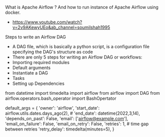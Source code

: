 What is Apache Airflow ? And how to run instance of Apache Airflow using docker.
 - https://www.youtube.com/watch?v=2v9AKewyUEo&ab_channel=soumilshah1995

Steps to write an Airflow DAG
 - A DAG file, which is basically a python script, is a configuration file specifying the DAG's structure as code
 - There are only 5 steps for writing an Airflow DAG or workflows:
  - Importing required modules
  - Default arguments
  - Instantiate a DAG
  - Tasks
  - Setting up Dependencies

from datetime import timedelta
import airflow
from airflow import DAG
from airflow.operators.bash_operator import BashOpertator

default_args = {
    'owner': 'airflow',
    'start_date': airflow.utils.dates.days_ago(2),
    # 'end_date': datetime(2022,3,14),
    'depends_on_past': False,
    'email': ['airflow@example.com'],
    'email_on_failure': False,
    'email_on_retry': False,
    'retries': 1,
    # time gap between retries
    'retry_delay': timedelta(minutes=5),
}
